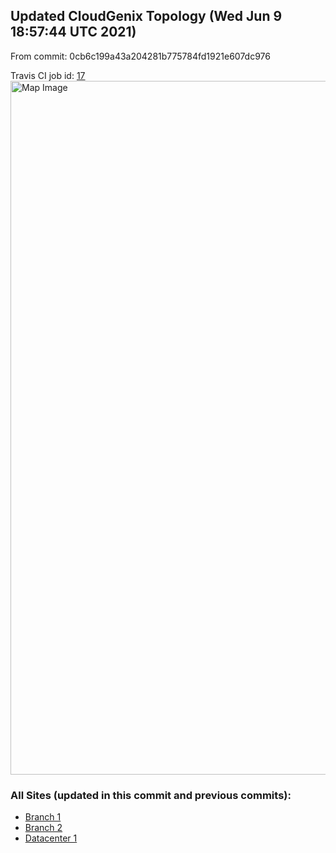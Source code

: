 ## Updated CloudGenix Topology (Wed Jun  9 18:57:44 UTC 2021)

From commit: 0cb6c199a43a204281b775784fd1921e607dc976 

Travis CI job id: [17](https://travis-ci.com/ktanushree/network-as-code/builds/228501565)
<img alt="Map Image" src="map.png?raw=1" width="1110">

### All Sites (updated in this commit and previous commits):

<ul>
<li><A href="Branch 1/README.md">Branch 1</A>
<li><A href="Branch 2/README.md">Branch 2</A>
<li><A href="Datacenter 1/README.md">Datacenter 1</A>

